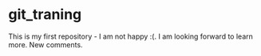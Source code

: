 # git_traning
This is my first repository - I am not happy :(.
I am looking forward to learn more.
New comments.
